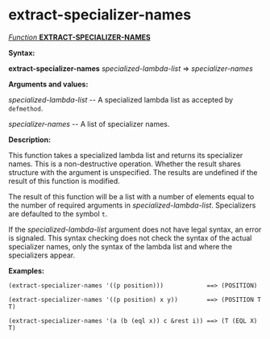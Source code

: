 extract-specializer-names
=========================

[*Function* **EXTRACT-SPECIALIZER-NAMES**]()

**Syntax:**

**extract-specializer-names** *specialized-lambda-list* => *specializer-names*

**Arguments and values:**

*specialized-lambda-list* -- A specialized lambda list as accepted by `defmethod`.

*specializer-names* -- A list of specializer names.

**Description:**

This function takes a specialized lambda list and returns its specializer names. This is a non-destructive operation. Whether the result shares structure with the argument is unspecified. The results are undefined if the result of this function is modified.

The result of this function will be a list with a number of elements equal to the number of required arguments in *specialized-lambda-list*. Specializers are defaulted to the symbol `t`.

If the *specialized-lambda-list* argument does not have legal syntax, an error is signaled. This syntax checking does not check the syntax of the actual specializer names, only the syntax of the lambda list and where the specializers appear.

**Examples:**

    (extract-specializer-names '((p position)))            ==> (POSITION)

    (extract-specializer-names '((p position) x y))        ==> (POSITION T T)

    (extract-specializer-names '(a (b (eql x)) c &rest i)) ==> (T (EQL X) T)
